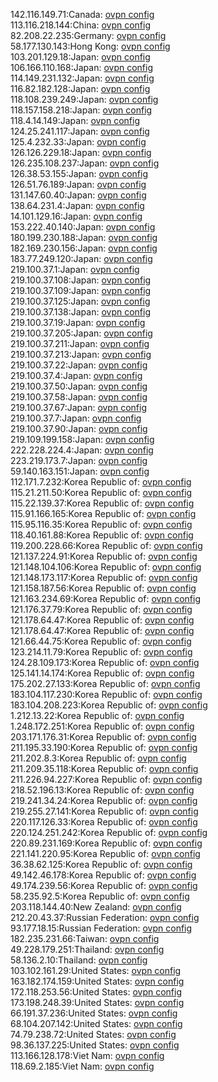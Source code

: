 142.116.149.71:Canada: [ovpn config](vpn/142_116_149_71.ovpn)  
113.116.218.144:China: [ovpn config](vpn/113_116_218_144.ovpn)  
82.208.22.235:Germany: [ovpn config](vpn/82_208_22_235.ovpn)  
58.177.130.143:Hong Kong: [ovpn config](vpn/58_177_130_143.ovpn)  
103.201.129.18:Japan: [ovpn config](vpn/103_201_129_18.ovpn)  
106.166.110.168:Japan: [ovpn config](vpn/106_166_110_168.ovpn)  
114.149.231.132:Japan: [ovpn config](vpn/114_149_231_132.ovpn)  
116.82.182.128:Japan: [ovpn config](vpn/116_82_182_128.ovpn)  
118.108.239.249:Japan: [ovpn config](vpn/118_108_239_249.ovpn)  
118.157.158.218:Japan: [ovpn config](vpn/118_157_158_218.ovpn)  
118.4.14.149:Japan: [ovpn config](vpn/118_4_14_149.ovpn)  
124.25.241.117:Japan: [ovpn config](vpn/124_25_241_117.ovpn)  
125.4.232.33:Japan: [ovpn config](vpn/125_4_232_33.ovpn)  
126.126.229.18:Japan: [ovpn config](vpn/126_126_229_18.ovpn)  
126.235.108.237:Japan: [ovpn config](vpn/126_235_108_237.ovpn)  
126.38.53.155:Japan: [ovpn config](vpn/126_38_53_155.ovpn)  
126.51.76.189:Japan: [ovpn config](vpn/126_51_76_189.ovpn)  
131.147.60.40:Japan: [ovpn config](vpn/131_147_60_40.ovpn)  
138.64.231.4:Japan: [ovpn config](vpn/138_64_231_4.ovpn)  
14.101.129.16:Japan: [ovpn config](vpn/14_101_129_16.ovpn)  
153.222.40.140:Japan: [ovpn config](vpn/153_222_40_140.ovpn)  
180.199.230.188:Japan: [ovpn config](vpn/180_199_230_188.ovpn)  
182.169.230.156:Japan: [ovpn config](vpn/182_169_230_156.ovpn)  
183.77.249.120:Japan: [ovpn config](vpn/183_77_249_120.ovpn)  
219.100.37.1:Japan: [ovpn config](vpn/219_100_37_1.ovpn)  
219.100.37.108:Japan: [ovpn config](vpn/219_100_37_108.ovpn)  
219.100.37.109:Japan: [ovpn config](vpn/219_100_37_109.ovpn)  
219.100.37.125:Japan: [ovpn config](vpn/219_100_37_125.ovpn)  
219.100.37.138:Japan: [ovpn config](vpn/219_100_37_138.ovpn)  
219.100.37.19:Japan: [ovpn config](vpn/219_100_37_19.ovpn)  
219.100.37.205:Japan: [ovpn config](vpn/219_100_37_205.ovpn)  
219.100.37.211:Japan: [ovpn config](vpn/219_100_37_211.ovpn)  
219.100.37.213:Japan: [ovpn config](vpn/219_100_37_213.ovpn)  
219.100.37.22:Japan: [ovpn config](vpn/219_100_37_22.ovpn)  
219.100.37.4:Japan: [ovpn config](vpn/219_100_37_4.ovpn)  
219.100.37.50:Japan: [ovpn config](vpn/219_100_37_50.ovpn)  
219.100.37.58:Japan: [ovpn config](vpn/219_100_37_58.ovpn)  
219.100.37.67:Japan: [ovpn config](vpn/219_100_37_67.ovpn)  
219.100.37.7:Japan: [ovpn config](vpn/219_100_37_7.ovpn)  
219.100.37.90:Japan: [ovpn config](vpn/219_100_37_90.ovpn)  
219.109.199.158:Japan: [ovpn config](vpn/219_109_199_158.ovpn)  
222.228.224.4:Japan: [ovpn config](vpn/222_228_224_4.ovpn)  
223.219.173.7:Japan: [ovpn config](vpn/223_219_173_7.ovpn)  
59.140.163.151:Japan: [ovpn config](vpn/59_140_163_151.ovpn)  
112.171.7.232:Korea Republic of: [ovpn config](vpn/112_171_7_232.ovpn)  
115.21.211.50:Korea Republic of: [ovpn config](vpn/115_21_211_50.ovpn)  
115.22.139.37:Korea Republic of: [ovpn config](vpn/115_22_139_37.ovpn)  
115.91.166.165:Korea Republic of: [ovpn config](vpn/115_91_166_165.ovpn)  
115.95.116.35:Korea Republic of: [ovpn config](vpn/115_95_116_35.ovpn)  
118.40.161.88:Korea Republic of: [ovpn config](vpn/118_40_161_88.ovpn)  
119.200.228.66:Korea Republic of: [ovpn config](vpn/119_200_228_66.ovpn)  
121.137.224.91:Korea Republic of: [ovpn config](vpn/121_137_224_91.ovpn)  
121.148.104.106:Korea Republic of: [ovpn config](vpn/121_148_104_106.ovpn)  
121.148.173.117:Korea Republic of: [ovpn config](vpn/121_148_173_117.ovpn)  
121.158.187.56:Korea Republic of: [ovpn config](vpn/121_158_187_56.ovpn)  
121.163.234.69:Korea Republic of: [ovpn config](vpn/121_163_234_69.ovpn)  
121.176.37.79:Korea Republic of: [ovpn config](vpn/121_176_37_79.ovpn)  
121.178.64.47:Korea Republic of: [ovpn config](vpn/121_178_64_47.ovpn)  
121.178.64.47:Korea Republic of: [ovpn config](vpn/121_178_64_47.ovpn)  
121.66.44.75:Korea Republic of: [ovpn config](vpn/121_66_44_75.ovpn)  
123.214.11.79:Korea Republic of: [ovpn config](vpn/123_214_11_79.ovpn)  
124.28.109.173:Korea Republic of: [ovpn config](vpn/124_28_109_173.ovpn)  
125.141.14.174:Korea Republic of: [ovpn config](vpn/125_141_14_174.ovpn)  
175.202.27.133:Korea Republic of: [ovpn config](vpn/175_202_27_133.ovpn)  
183.104.117.230:Korea Republic of: [ovpn config](vpn/183_104_117_230.ovpn)  
183.104.208.223:Korea Republic of: [ovpn config](vpn/183_104_208_223.ovpn)  
1.212.13.22:Korea Republic of: [ovpn config](vpn/1_212_13_22.ovpn)  
1.248.172.251:Korea Republic of: [ovpn config](vpn/1_248_172_251.ovpn)  
203.171.176.31:Korea Republic of: [ovpn config](vpn/203_171_176_31.ovpn)  
211.195.33.190:Korea Republic of: [ovpn config](vpn/211_195_33_190.ovpn)  
211.202.8.3:Korea Republic of: [ovpn config](vpn/211_202_8_3.ovpn)  
211.209.35.118:Korea Republic of: [ovpn config](vpn/211_209_35_118.ovpn)  
211.226.94.227:Korea Republic of: [ovpn config](vpn/211_226_94_227.ovpn)  
218.52.196.13:Korea Republic of: [ovpn config](vpn/218_52_196_13.ovpn)  
219.241.34.24:Korea Republic of: [ovpn config](vpn/219_241_34_24.ovpn)  
219.255.27.141:Korea Republic of: [ovpn config](vpn/219_255_27_141.ovpn)  
220.117.126.33:Korea Republic of: [ovpn config](vpn/220_117_126_33.ovpn)  
220.124.251.242:Korea Republic of: [ovpn config](vpn/220_124_251_242.ovpn)  
220.89.231.169:Korea Republic of: [ovpn config](vpn/220_89_231_169.ovpn)  
221.141.220.95:Korea Republic of: [ovpn config](vpn/221_141_220_95.ovpn)  
36.38.62.125:Korea Republic of: [ovpn config](vpn/36_38_62_125.ovpn)  
49.142.46.178:Korea Republic of: [ovpn config](vpn/49_142_46_178.ovpn)  
49.174.239.56:Korea Republic of: [ovpn config](vpn/49_174_239_56.ovpn)  
58.235.92.5:Korea Republic of: [ovpn config](vpn/58_235_92_5.ovpn)  
203.118.144.40:New Zealand: [ovpn config](vpn/203_118_144_40.ovpn)  
212.20.43.37:Russian Federation: [ovpn config](vpn/212_20_43_37.ovpn)  
93.177.18.15:Russian Federation: [ovpn config](vpn/93_177_18_15.ovpn)  
182.235.231.66:Taiwan: [ovpn config](vpn/182_235_231_66.ovpn)  
49.228.179.251:Thailand: [ovpn config](vpn/49_228_179_251.ovpn)  
58.136.2.10:Thailand: [ovpn config](vpn/58_136_2_10.ovpn)  
103.102.161.29:United States: [ovpn config](vpn/103_102_161_29.ovpn)  
163.182.174.159:United States: [ovpn config](vpn/163_182_174_159.ovpn)  
172.118.253.56:United States: [ovpn config](vpn/172_118_253_56.ovpn)  
173.198.248.39:United States: [ovpn config](vpn/173_198_248_39.ovpn)  
66.191.37.236:United States: [ovpn config](vpn/66_191_37_236.ovpn)  
68.104.207.142:United States: [ovpn config](vpn/68_104_207_142.ovpn)  
74.79.238.72:United States: [ovpn config](vpn/74_79_238_72.ovpn)  
98.36.137.225:United States: [ovpn config](vpn/98_36_137_225.ovpn)  
113.166.128.178:Viet Nam: [ovpn config](vpn/113_166_128_178.ovpn)  
118.69.2.185:Viet Nam: [ovpn config](vpn/118_69_2_185.ovpn)  
